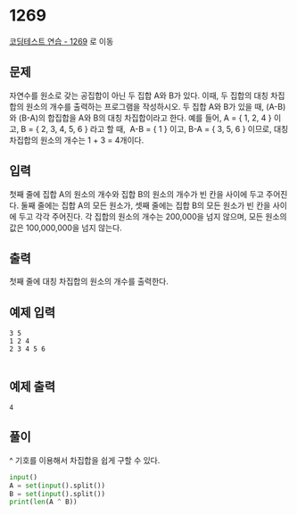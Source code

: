 # 1269

[코딩테스트 연습 - 1269][1] 로 이동

## 문제

자연수를 원소로 갖는 공집합이 아닌 두 집합 A와 B가 있다. 이때, 두 집합의 대칭 차집합의 원소의 개수를 출력하는 프로그램을 작성하시오. 두 집합 A와 B가 있을 때, (A-B)와 (B-A)의 합집합을 A와 B의 대칭 차집합이라고 한다.
예를 들어, A = { 1, 2, 4 } 이고, B = { 2, 3, 4, 5, 6 } 라고 할 때,  A-B = { 1 } 이고, B-A = { 3, 5, 6 } 이므로, 대칭 차집합의 원소의 개수는 1 + 3 = 4개이다.

## 입력

첫째 줄에 집합 A의 원소의 개수와 집합 B의 원소의 개수가 빈 칸을 사이에 두고 주어진다. 둘째 줄에는 집합 A의 모든 원소가, 셋째 줄에는 집합 B의 모든 원소가 빈 칸을 사이에 두고 각각 주어진다. 각 집합의 원소의 개수는 200,000을 넘지 않으며, 모든 원소의 값은 100,000,000을 넘지 않는다.

## 출력

첫째 줄에 대칭 차집합의 원소의 개수를 출력한다.

## 예제 입력

```
3 5
1 2 4
2 3 4 5 6


```

## 예제 출력

```
4
```

## 풀이

^ 기호를 이용해서 차집합을 쉽게 구할 수 있다.

```python
input()
A = set(input().split())
B = set(input().split())
print(len(A ^ B))

```

[1]: https://www.acmicpc.net/problem/1269

